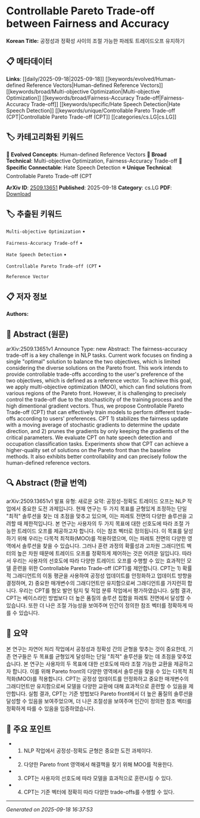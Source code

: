 
# Controllable Pareto Trade-off between Fairness and Accuracy

**Korean Title:** 공정성과 정확성 사이의 조절 가능한 파레토 트레이드오프 유지하기

## 📋 메타데이터

**Links**: [[daily/2025-09-18|2025-09-18]] [[keywords/evolved/Human-defined Reference Vectors|Human-defined Reference Vectors]] [[keywords/broad/Multi-objective Optimization|Multi-objective Optimization]] [[keywords/broad/Fairness-Accuracy Trade-off|Fairness-Accuracy Trade-off]] [[keywords/specific/Hate Speech Detection|Hate Speech Detection]] [[keywords/unique/Controllable Pareto Trade-off (CPT|Controllable Pareto Trade-off (CPT]] [[categories/cs.LG|cs.LG]]

## 🏷️ 카테고리화된 키워드
**🚀 Evolved Concepts**: Human-defined Reference Vectors
**🔬 Broad Technical**: Multi-objective Optimization, Fairness-Accuracy Trade-off
**🔗 Specific Connectable**: Hate Speech Detection
**⭐ Unique Technical**: Controllable Pareto Trade-off (CPT

**ArXiv ID**: [2509.13651](https://arxiv.org/abs/2509.13651)
**Published**: 2025-09-18
**Category**: cs.LG
**PDF**: [Download](https://arxiv.org/pdf/2509.13651.pdf)


## 🏷️ 추출된 키워드



`Multi-objective Optimization` • 

`Fairness-Accuracy Trade-off` • 

`Hate Speech Detection` • 

`Controllable Pareto Trade-off (CPT` • 

`Reference Vector`



## 📋 저자 정보

**Authors:** 

## 📄 Abstract (원문)

arXiv:2509.13651v1 Announce Type: new 
Abstract: The fairness-accuracy trade-off is a key challenge in NLP tasks. Current work focuses on finding a single "optimal" solution to balance the two objectives, which is limited considering the diverse solutions on the Pareto front. This work intends to provide controllable trade-offs according to the user's preference of the two objectives, which is defined as a reference vector. To achieve this goal, we apply multi-objective optimization (MOO), which can find solutions from various regions of the Pareto front. However, it is challenging to precisely control the trade-off due to the stochasticity of the training process and the high dimentional gradient vectors. Thus, we propose Controllable Pareto Trade-off (CPT) that can effectively train models to perform different trade-offs according to users' preferences. CPT 1) stabilizes the fairness update with a moving average of stochastic gradients to determine the update direction, and 2) prunes the gradients by only keeping the gradients of the critical parameters. We evaluate CPT on hate speech detection and occupation classification tasks. Experiments show that CPT can achieve a higher-quality set of solutions on the Pareto front than the baseline methods. It also exhibits better controllability and can precisely follow the human-defined reference vectors.

## 🔍 Abstract (한글 번역)

arXiv:2509.13651v1 발표 유형: 새로운
요약: 공정성-정확도 트레이드 오프는 NLP 작업에서 중요한 도전 과제입니다. 현재 연구는 두 가지 목표를 균형있게 조정하는 단일 "최적" 솔루션을 찾는 데 초점을 맞추고 있으며, 이는 파레토 전면의 다양한 솔루션을 고려할 때 제한적입니다. 본 연구는 사용자의 두 가지 목표에 대한 선호도에 따라 조절 가능한 트레이드 오프를 제공하고자 합니다. 이는 참조 벡터로 정의됩니다. 이 목표를 달성하기 위해 우리는 다목적 최적화(MOO)를 적용하였으며, 이는 파레토 전면의 다양한 영역에서 솔루션을 찾을 수 있습니다. 그러나 훈련 과정의 확률성과 고차원 그래디언트 벡터의 높은 차원 때문에 트레이드 오프를 정확하게 제어하는 것은 어려운 일입니다. 따라서 우리는 사용자의 선호도에 따라 다양한 트레이드 오프를 수행할 수 있는 효과적인 모델 훈련을 위한 Controllable Pareto Trade-off (CPT)를 제안합니다. CPT는 1) 확률적 그래디언트의 이동 평균을 사용하여 공정성 업데이트를 안정화하고 업데이트 방향을 결정하며, 2) 중요한 매개변수의 그래디언트만 유지함으로써 그래디언트를 가지런히 합니다. 우리는 CPT를 혐오 발언 탐지 및 직업 분류 작업에서 평가하였습니다. 실험 결과, CPT는 베이스라인 방법보다 더 높은 품질의 솔루션 집합을 파레토 전면에서 달성할 수 있습니다. 또한 더 나은 조절 가능성을 보여주며 인간이 정의한 참조 벡터를 정확하게 따를 수 있습니다.

## 📝 요약

본 연구는 자연어 처리 작업에서 공정성과 정확성 간의 균형을 맞추는 것이 중요한데, 기존 연구들은 두 목표를 균형있게 달성하는 단일 "최적" 솔루션을 찾는 데 초점을 맞추었습니다. 본 연구는 사용자의 두 목표에 대한 선호도에 따라 조절 가능한 교환을 제공하고자 합니다. 이를 위해 Pareto front의 다양한 영역에서 솔루션을 찾을 수 있는 다목적 최적화(MOO)를 적용합니다. CPT는 공정성 업데이트를 안정화하고 중요한 매개변수의 그래디언트만 유지함으로써 모델을 다양한 교환에 대해 효과적으로 훈련할 수 있음을 제안합니다. 실험 결과, CPT는 기준 방법보다 Pareto front에서 더 높은 품질의 솔루션을 달성할 수 있음을 보여주었으며, 더 나은 조절성을 보여주며 인간이 정의한 참조 벡터를 정확하게 따를 수 있음을 입증하였습니다.

## 🎯 주요 포인트


- 1. NLP 작업에서 공정성-정확도 균형은 중요한 도전 과제이다.

- 2. 다양한 Pareto front 영역에서 해결책을 찾기 위해 MOO를 적용한다.

- 3. CPT는 사용자의 선호도에 따라 모델을 효과적으로 훈련시킬 수 있다.

- 4. CPT는 기준 벡터에 정확히 따라 다양한 trade-offs를 수행할 수 있다.


---

*Generated on 2025-09-18 16:37:53*